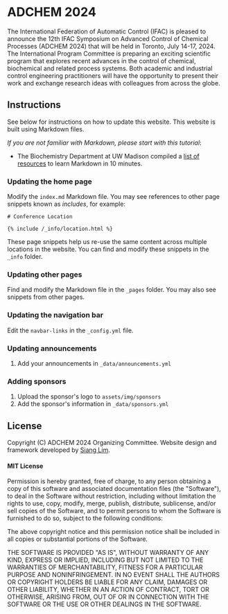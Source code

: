 # ADCHEM 2024

The International Federation of Automatic Control (IFAC) is pleased to announce the 12th IFAC Symposium on Advanced Control of Chemical Processes (ADCHEM 2024) that will be held in Toronto, July 14-17, 2024. The International Program Committee is preparing an exciting scientific program that explores recent advances in the control of chemical, biochemical and related process systems. Both academic and industrial control engineering practitioners will have the opportunity to present their work and exchange research ideas with colleagues from across the globe.

## Instructions

See below for instructions on how to update this website. This website is built using Markdown files.

*If you are not familiar with Markdown, please start with this tutorial*:

- The Biochemistry Department at UW Madison compiled a [list of resources](https://bcrf.biochem.wisc.edu/2021/06/03/do-yourself-a-favor-learn-markdown-master-it-in-10-minutes/) to learn Markdown in 10 minutes.

### Updating the home page

Modify the `index.md` Markdown file. You may see references to other page snippets known as *includes*, for example:

```
# Conference Location

{% include /_info/location.html %}
```

These page snippets help us re-use the same content across multiple locations in the website. You can find and modify these snippets in the `_info` folder.

### Updating other pages

Find and modify the Markdown file in the `_pages` folder. You may also see snippets from other pages.

### Updating the navigation bar

Edit the `navbar-links` in the `_config.yml` file.

### Updating announcements

1. Add your announcements in `_data/announcements.yml`

### Adding sponsors

1. Upload the sponsor's logo to `assets/img/sponsors`
2. Add the sponsor's information in `_data/sponsors.yml`

## License

Copyright (C) ADCHEM 2024 Organizing Committee. Website design and framework developed by [Siang Lim](https://www.siang.ca).

#### MIT License
Permission is hereby granted, free of charge, to any person obtaining a copy of this software and associated documentation files (the "Software"), to deal in the Software without restriction, including without limitation the rights to use, copy, modify, merge, publish, distribute, sublicense, and/or sell copies of the Software, and to permit persons to whom the Software is furnished to do so, subject to the following conditions:

The above copyright notice and this permission notice shall be included in all copies or substantial portions of the Software.

THE SOFTWARE IS PROVIDED "AS IS", WITHOUT WARRANTY OF ANY KIND, EXPRESS OR IMPLIED, INCLUDING BUT NOT LIMITED TO THE WARRANTIES OF MERCHANTABILITY, FITNESS FOR A PARTICULAR PURPOSE AND NONINFRINGEMENT. IN NO EVENT SHALL THE AUTHORS OR COPYRIGHT HOLDERS BE LIABLE FOR ANY CLAIM, DAMAGES OR OTHER LIABILITY, WHETHER IN AN ACTION OF CONTRACT, TORT OR OTHERWISE, ARISING FROM, OUT OF OR IN CONNECTION WITH THE SOFTWARE OR THE USE OR OTHER DEALINGS IN THE SOFTWARE.
